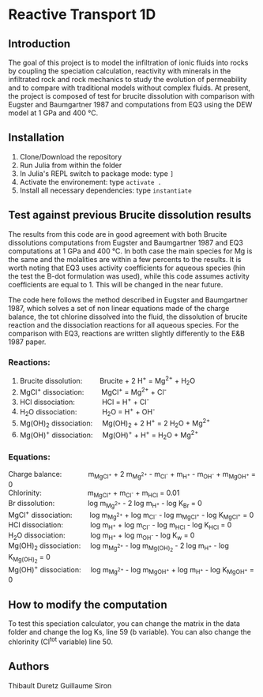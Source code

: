 # Reactive Transport 1D

## Introduction

The goal of this project is to model the infiltration of ionic fluids into rocks by coupling the speciation calculation, reactivity with minerals in the infiltrated rock and rock mechanics to study the evolution of permeability and to compare with traditional models without complex fluids.
At present, the project is composed of test for brucite dissolution with comparison with Eugster and Baumgartner 1987 and computations from EQ3 using the DEW model at 1 GPa and 400 °C.

## Installation

1. Clone/Download the repository
2. Run Julia from within the folder 
3. In Julia's REPL switch to package mode: type `]`
4. Activate the environement: type `activate .`
5. Install all necessary dependencies: type `instantiate`

## Test against previous Brucite dissolution results

The results from this code are in good agreement with both Brucite dissolutions computations from Eugster and Baumgartner 1987 and EQ3 computations at 1 GPa and 400 °C. In both case the main species for Mg is the same and the molalities are within a few percents to the results. It is worth noting that EQ3 uses activity coefficients for aqueous species (hin the test the B-dot formulation was used), while this code assumes activity coefficients are equal to 1. This will be changed in the near future.

The code here follows the method described in Eugster and Baumgartner 1987, which solves a set of non linear equations made of the charge balance, the tot chlorine dissolved into the fluid, the dissolution of brucite reaction and the dissociation reactions for all aqueous species.
For the comparison with EQ3, reactions are written slightly differently to the E&B 1987 paper.

### Reactions:
1) Brucite dissolution:&nbsp;&nbsp;&nbsp;&nbsp;&nbsp;&nbsp;&nbsp;&nbsp;&nbsp;Brucite + 2 H<sup>+</sup> = Mg<sup>2+</sup> + H<sub>2</sub>O
2) MgCl<sup>+</sup> dissociation:&nbsp;&nbsp;&nbsp;&nbsp;&nbsp;&nbsp;&nbsp;&nbsp;&nbsp;MgCl<sup>+</sup> = Mg<sup>2+</sup> + Cl<sup>-</sup>
3) HCl dissociation:&nbsp;&nbsp;&nbsp;&nbsp;&nbsp;&nbsp;&nbsp;&nbsp;&nbsp;&nbsp;&nbsp;&nbsp;&nbsp;&nbsp;HCl = H<sup>+</sup> + Cl<sup>-</sup>
4) H<sub>2</sub>O dissociation:&nbsp;&nbsp;&nbsp;&nbsp;&nbsp;&nbsp;&nbsp;&nbsp;&nbsp;&nbsp;&nbsp;&nbsp;&nbsp;H<sub>2</sub>O = H<sup>+</sup> + OH<sup>-</sup>
5) Mg(OH)<sub>2</sub> dissociation:&nbsp;&nbsp;&nbsp;&nbsp;&nbsp;Mg(OH)<sub>2</sub> + 2 H<sup>+</sup> = 2 H<sub>2</sub>O + Mg<sup>2+</sup>
6) Mg(OH)<sup>+</sup> dissociation:&nbsp;&nbsp;&nbsp;&nbsp;&nbsp;Mg(OH)<sup>+</sup> + H<sup>+</sup> = H<sub>2</sub>O + Mg<sup>2+</sup>

### Equations:
Charge balance:&emsp;&nbsp;&nbsp;&nbsp;&nbsp;&nbsp;&nbsp;&nbsp;&nbsp;&nbsp;&nbsp;m<sub>MgCl<sup>+</sup></sub> + 2 m<sub>Mg<sup>2+</sup></sub> - m<sub>Cl<sup>-</sup></sub> + m<sub>H<sup>+</sup></sub> - m<sub>OH<sup>-</sup></sub> + m<sub>MgOH<sup>+</sup></sub> = 0<br/>
Chlorinity:&emsp;&emsp;&emsp;&nbsp;&nbsp;&nbsp;&nbsp;&nbsp;&nbsp;&nbsp;&nbsp;&nbsp;&nbsp;&nbsp;&nbsp;&nbsp;m<sub>MgCl<sup>+</sup></sub> + m<sub>Cl<sup>-</sup></sub> + m<sub>HCl</sub> = 0.01<br/>
Br dissolution:&emsp;&emsp;&nbsp;&nbsp;&nbsp;&nbsp;&nbsp;&nbsp;&nbsp;&nbsp;&nbsp;&nbsp;log m<sub>Mg<sup>2+</sup></sub> - 2 log m<sub>H<sup>+</sup></sub> - log K<sub>Br</sub> = 0<br/>
MgCl<sup>+</sup> dissociation:&nbsp;&nbsp;&nbsp;&nbsp;&nbsp;&nbsp;&nbsp;&nbsp;&nbsp;log m<sub>Mg<sup>2+</sup></sub> + log m<sub>Cl<sup>-</sup></sub> - log m<sub>MgCl<sup>+</sup></sub> - log K<sub>MgCl<sup>+</sup></sub> = 0<br/>
HCl dissociation:&nbsp;&nbsp;&nbsp;&nbsp;&nbsp;&nbsp;&nbsp;&nbsp;&nbsp;&nbsp;&nbsp;&nbsp;&nbsp;&nbsp;log m<sub>H<sup>+</sup></sub> + log m<sub>Cl<sup>-</sup></sub> - log m<sub>HCl</sub> - log K<sub>HCl</sub> = 0<br/>
H<sub>2</sub>O dissociation:&nbsp;&nbsp;&nbsp;&nbsp;&nbsp;&nbsp;&nbsp;&nbsp;&nbsp;&nbsp;&nbsp;&nbsp;&nbsp;log m<sub>H<sup>+</sup></sub> + log m<sub>OH<sup>-</sup></sub> - log K<sub>w</sub> = 0<br/>
Mg(OH)<sub>2</sub> dissociation:&nbsp;&nbsp;&nbsp;&nbsp;&nbsp;log m<sub>Mg<sup>2+</sup></sub> - log m<sub>Mg(OH)<sub>2</sub></sub> - 2 log m<sub>H<sup>+</sup></sub> - log K<sub>Mg(OH)<sub>2</sub></sub> = 0<br/>
Mg(OH)<sup>+</sup> dissociation:&nbsp;&nbsp;&nbsp;&nbsp;&nbsp;log m<sub>Mg<sup>2+</sup></sub> - log m<sub>MgOH<sup>+</sup></sub> + log m<sub>H<sup>+</sup></sub> - log K<sub>MgOH<sup>+</sup></sub> = 0<br/>

## How to modify the computation

To test this speciation calculator, you can change the matrix in the data folder and change the log Ks, line 59 (b variable). You can also change the chlorinity (Cl<sup>tot</sup> variable) line 50.

## Authors
Thibault Duretz
Guillaume Siron

